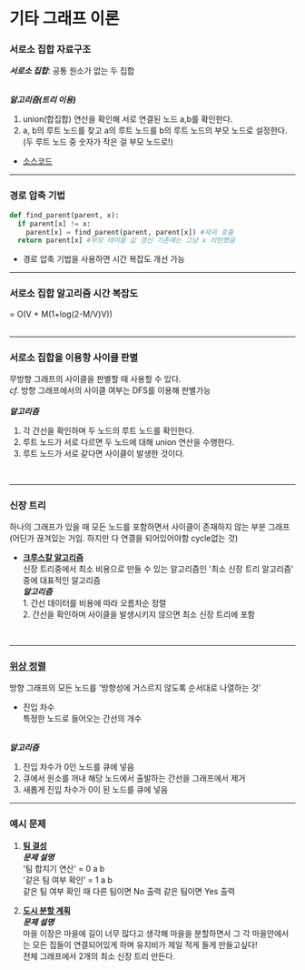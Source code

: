 # 기타 그래프 이론

### 서로소 집합 자료구조
__*서로소 집합*__: 공통 원소가 없는 두 집합<br><br>

__*알고리즘(트리 이용)*__<br>
1. union(합집합) 연산을 확인해 서로 연결된 노드 a,b를 확인한다. <br>
2. a, b의 루트 노드를 찾고 a의 루트 노드를 b의 루트 노드의 부모 노드로 설정한다. (두 루트 노드 중 숫자가 작은 걸 부모 노드로!)

 * [소스코드](./basic.py)

----

### 경로 압축 기법
```python
def find_parent(parent, x):
  if parent[x] != x:
    parent[x] = find_parent(parent, parent[x]) #재귀 호출
  return parent[x] #부모 테이블 값 갱신 기존에는 그냥 x 리턴했음
```

 * 경로 압축 기법을 사용하면 시간 복잡도 개선 가능

----

### 서로소 집합 알고리즘 시간 복잡도
= O(V + M(1+log(2-M/V)V))
<br><br>

----
### 서로소 집합을 이용항 사이클 판별
무방향 그래프의 사이클을 판별할 때 사용할 수 있다.<br>
*cf.* 방향 그래프에서의 사이클 여부는 DFS를 이용해 판별가능<br> 
<br>
__*알고리즘*__<br>
1. 각 간선을 확인하며 두 노드의 루트 노드를 확인한다.
2. 루트 노드가 서로 다르면 두 노드에 대해 union 연산을 수행한다.
3. 루트 노드가 서로 같다면 사이클이 발생한 것이다.
<br>

----

### 신장 트리
하나의 그래프가 있을 때 모든 노드를 포함하면서 사이클이 존재하지 않는 부분 그래프(어딘가 끊겨있는 거임. 하지만 다 연결을 되어있어야함 cycle없는 것)<br>

 * __[크루스칼 알고리즘](./kruskal.py)__<br>신장 트리중에서 최소 비용으로 만들 수 있는 알고리즘인 '최소 신장 트리 알고리즘' 중에 대표적인 알고리즘<br>__*알고리즘*__<br> 1. 간선 데이터를 비용에 따라 오름차순 정렬<br> 2. 간선을 확인하며 사이클을 발생시키지 않으면 최소 신장 트리에 포함

<br>

----

### [위상 정렬](./topology.py)
방향 그래프의 모든 노드를 '방향성에 거스르지 않도록 순서대로 나열하는 것'<br>
 * 진입 차수<br>특정한 노드로 들어오는 간선의 개수<br><br>

__*알고리즘*__<br>
1. 진입 차수가 0인 노드를 큐에 넣음
2. 큐에서 원소를 꺼내 해당 노드에서 출발하는 간선을 그래프에서 제거
3. 새롭게 진입 차수가 0이 된 노드를 큐에 넣음

----

### 예시 문제
1. __[팀 결성](./team.py)__<br>
__*문제 설명*__<br>
'팀 합치기 연산' = 0 a b <br>
'같은 팀 여부 확인' = 1 a b <br>
같은 팀 여부 확인 때 다른 팀이면 No 출력 같은 팀이면 Yes 출력

2. __[도시 분할 계획](./city.py)__<br>
__*문제 설명*__<br>
마을 이장은 마을에 길이 너무 많다고 생각해 마을을 분할하면서 그 각 마을안에서는 모든 집들이 연결되어있게 하며 유지비가 제일 적게 들게 만들고싶다!<br>
전체 그래프에서 2개의 최소 신장 트리 만든다.<br>
